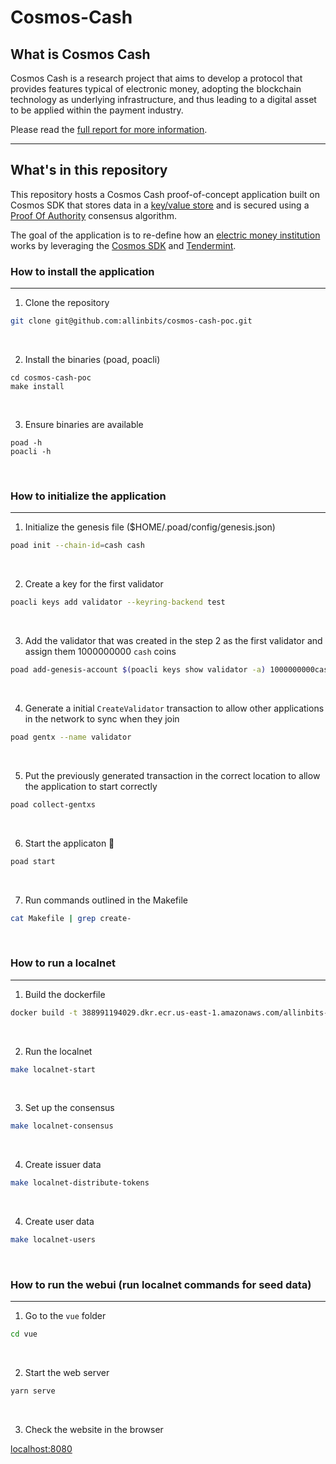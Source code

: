 # Cosmos-Cash

## What is Cosmos Cash

Cosmos Cash is a research project that aims to develop a protocol that provides features typical of electronic money, adopting the blockchain technology as underlying infrastructure, and thus leading to a digital asset to be applied within the payment industry.

Please read the [full report for more information](https://drive.google.com/file/d/1zmEyA8kA0uAIRGDKxYElOKvjtz4f_Ep5/view?usp=sharing).

---

## What's in this repository

This repository hosts a Cosmos Cash proof-of-concept application built on Cosmos SDK that stores data in a [key/value store](https://www.techopedia.com/definition/26284/key-value-store) and is secured using a [Proof Of Authority](https://github.com/allinbits/modules/tree/master/x/poa) consensus algorithm.

The goal of the application is to re-define how an [electric money institution](https://thebanks.eu/emis) works by leveraging the [Cosmos SDK](https://github.com/cosmos/cosmos-sdk/) and [Tendermint](https://github.com/tendermint/tendermint/).

### How to install the application

---

1. Clone the repository

```sh
git clone git@github.com:allinbits/cosmos-cash-poc.git
```

<br />

2. Install the binaries (poad, poacli)

```
cd cosmos-cash-poc
make install
```

<br />

3. Ensure binaries are available

```
poad -h
poacli -h
```

<br />

### How to initialize the application

---

1. Initialize the genesis file ($HOME/.poad/config/genesis.json)

```sh
poad init --chain-id=cash cash
```

<br />

2. Create a key for the first validator

```sh
poacli keys add validator --keyring-backend test
```
<br />

3. Add the validator that was created in the step 2 as the first validator and assign them 1000000000 `cash` coins

```sh
poad add-genesis-account $(poacli keys show validator -a) 1000000000cash,1000000000stake

```

<br />

4. Generate a initial `CreateValidator` transaction to allow other applications in the network to sync when they join

```sh
poad gentx --name validator
```

<br />

5. Put the previously generated transaction in the correct location to allow the application to start correctly

```sh
poad collect-gentxs
```

<br />

6. Start the applicaton :tada:

```sh
poad start
```

<br />

7. Run commands outlined in the Makefile

```sh
cat Makefile | grep create-
```

<br />

### How to run a localnet

---

1. Build the dockerfile

```sh
docker build -t 388991194029.dkr.ecr.us-east-1.amazonaws.com/allinbits-dev/cosmos-cash-poa .
```

<br />

2. Run the localnet

```sh
make localnet-start
```

<br />

3. Set up the consensus

```sh
make localnet-consensus
```

<br />

4. Create issuer data

```sh
make localnet-distribute-tokens
```

<br />

4. Create user data

```sh
make localnet-users
```

<br />

### How to run the webui (run localnet commands for seed data)

---

1. Go to the `vue` folder

```sh
cd vue
```

<br />

2. Start the web server

```sh
yarn serve
```

<br />

3. Check the website in the browser

[localhost:8080](http://localhost:8080)

<br />

